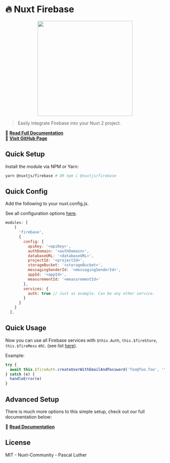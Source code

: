 # 🔥 Nuxt Firebase

<p align="center"><img align="center" height="300px" src="https://nuxt-fire-demo.firebaseapp.com/logo_text.png"/></p>

> Easily integrate Firebase into your Nuxt 2 project.

📖 [**Read Full Documentation**](https://firebase.nuxtjs.org/)  
📖 [**Visit GitHub Page**](https://github.com/nuxt-community/firebase-module)

## Quick Setup

Install the module via NPM or Yarn:

```bash
yarn @nuxtjs/firebase # OR npm i @nuxtjs/firebase
```

## Quick Config

Add the following to your nuxt.config.js.

See all configuration options [here](/guide/options/).

```js
modules: [
    [
      'firebase',
      {
        config: {
          apiKey: '<apiKey>',
          authDomain: '<authDomain>',
          databaseURL: '<databaseURL>',
          projectId: '<projectId>',
          storageBucket: '<storageBucket>',
          messagingSenderId: '<messagingSenderId>',
          appId: '<appId>',
          measurementId: '<measurementId>'
        },
        services: {
          auth: true // Just as example. Can be any other service.
        }
      }
    ]
  ],
```

## Quick Usage

Now you can use all Firebase services with `$this.Auth`, `this.$fireStore`, `this.$fireMess` etc. (see list [here](https://firebase.nuxtjs.org/)).

Example:

```js
try {
  await this.$fireAuth.createUserWithEmailAndPassword('foo@foo.foo', 'test')
} catch (e) {
  handleError(e)
}
```

## Advanced Setup

There is much more options to this simple setup, check out our full documentation below:

📖 [**Read Documentation**](https://firebase.nuxtjs.org/)

## License

MIT - Nuxt-Community - Pascal Luther
